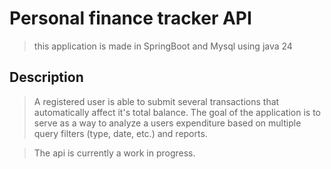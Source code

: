# Personal finance tracker API

> this application is made in SpringBoot and Mysql using java 24

## Description

> A registered user is able to submit several transactions that automatically 
> affect it's total balance. The goal of the application is to serve as a way
> to analyze a users expenditure based on multiple query filters (type, date, etc.) and reports.

> The api is currently a work in progress.